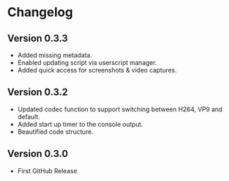 # Changelog

## Version 0.3.3
* Added missing metadata.
* Enabled updating script via userscript manager.
* Added quick access for screenshots & video captures.

## Version 0.3.2

* Updated codec function to support switching between H264, VP9 and default.
* Added start up timer to the console output.
* Beautified code structure.

## Version 0.3.0

* First GitHub Release
